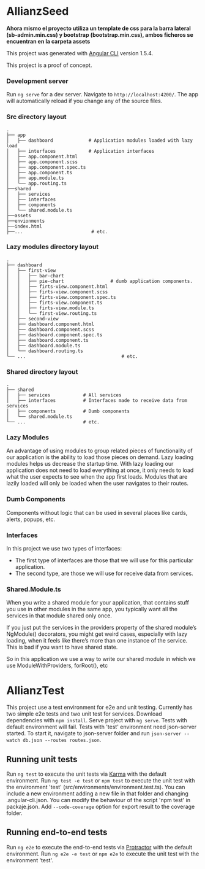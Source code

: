 # AllianzSeed
**Ahora mismo el proyecto utiliza un template de css para la barra lateral (sb-admin.min.css) y bootstrap (bootstrap.min.css), ambos ficheros se encuentran en la carpeta assets**


This project was generated with [Angular CLI](https://github.com/angular/angular-cli) version 1.5.4.

This project is a proof of concept.

### Development server

Run `ng serve` for a dev server. Navigate to `http://localhost:4200/`. The app will automatically reload if you change any of the source files.

### Src directory layout
    .
    ├── app                  
    │   ├── dashboard             # Application modules loaded with lazy load
    │   ├── interfaces            # Application interfaces 
    │   ├── app.component.html         
    │   ├── app.component.scss 
    │   ├── app.component.spec.ts         
    │   ├── app.component.ts          
    │   ├── app.module.ts 
    │   └── app.routing.ts 
    ├──shared
    │   ├── services          
    │   ├── interfaces 
    │   ├── components          
    │   └── shared.module.ts 
    ├──assets
    ├──envionments
    ├──index.html
    ├──...                         # etc.

### Lazy modules directory layout
    .
    ├── dashboard                   
    │   ├── first-view                       
    │   │   ├── bar-chart                       
    │   │   ├── pie-chart                 # dumb application components.  
    │   │   ├── firts-view.component.html
    │   │   ├── firts-view.component.scss
    │   │   ├── firts-view.component.spec.ts
    │   │   ├── firts-view.component.ts
    │   │   ├── firts-view.module.ts
    │   │   └── first-view.routing.ts
    │   ├── second-view                         
    │   ├── dashboard.component.html
    │   ├── dashboard.component.scss
    │   ├── dashboard.component.spec.ts
    │   ├── dashboard.component.ts
    │   ├── dashboard.module.ts
    │   └── dashboard.routing.ts                                
    └── ...                                   # etc.

### Shared directory layout
    .
    ├── shared                   
    │   ├── services            # All services
    │   ├── interfaces          # Interfaces made to receive data from services
    │   ├── components          # Dumb components
    │   └── shared.module.ts           
    └── ...                     # etc.

### Lazy Modules

An advantage of using modules to group related pieces of functionality of our application is the ability to load those pieces on demand. Lazy loading modules helps us decrease the startup time. With lazy loading our application does not need to load everything at once, it only needs to load what the user expects to see when the app first loads. Modules that are lazily loaded will only be loaded when the user navigates to their routes.

### Dumb Components

Components without logic that can be used in several places like cards, alerts, popups, etc.

### Interfaces

In this project we use two types of interfaces:
- The first type of interfaces are those that we will use for this particular application.
- The second type, are those we will use for receive data from services.

### Shared.Module.ts

When you write a shared module for your application, that contains stuff you use in other modules in the same app, you typically want all the services in that module shared only once.

If you just put the services in the providers property of the shared module’s NgModule() decorators, you might get weird cases, especially with lazy loading, when it feels like there’s more than one instance of the service. This is bad if you want to have shared state.

So in this application we use a way to write our shared module in which we use ModuleWithProviders, forRoot(), etc

# AllianzTest

This project use a test environment for e2e and unit testing. Currently has two simple e2e tests and two unit test for services.
Download dependencies with `npm install`.
Serve project with `ng serve`.
Tests with default environment will fail.
Tests with 'test' environment need json-server started. To start it, navigate to json-server folder and run `json-server --watch db.json --routes routes.json`.
## Running unit tests

Run `ng test` to execute the unit tests via [Karma](https://karma-runner.github.io) with the default environment.
Run `ng test -e test` or `npm test` to execute the unit test with the environment 'test' (src/environments/environment.test.ts). 
You can include a new environment adding a new file in that folder and changing .angular-cli.json.
You can modify the behaviour of the script 'npm test' in packaje.json.
Add `--code-coverage` option for export result to the coverage folder.

## Running end-to-end tests

Run `ng e2e` to execute the end-to-end tests via [Protractor](http://www.protractortest.org/) with the default environment.
Run `ng e2e -e test` or `npm e2e` to execute the unit test with the environment 'test'.